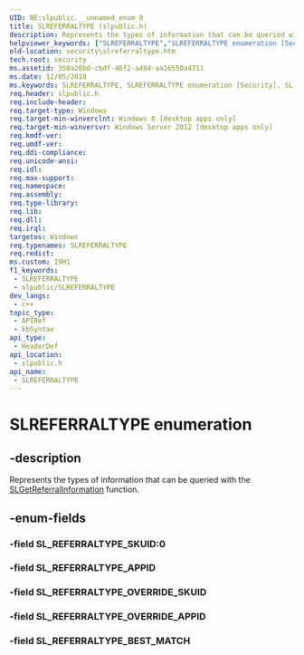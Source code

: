 ```yaml
---
UID: NE:slpublic.__unnamed_enum_0
title: SLREFERRALTYPE (slpublic.h)
description: Represents the types of information that can be queried with the SLGetReferralInformation function.
helpviewer_keywords: ["SLREFERRALTYPE","SLREFERRALTYPE enumeration [Security]","SL_REFERRALTYPE_APPID","SL_REFERRALTYPE_BEST_MATCH","SL_REFERRALTYPE_OVERRIDE_APPID","SL_REFERRALTYPE_OVERRIDE_SKUID","SL_REFERRALTYPE_SKUID","security.slreferraltype","slpublic/SLREFERRALTYPE","slpublic/SL_REFERRALTYPE_APPID","slpublic/SL_REFERRALTYPE_BEST_MATCH","slpublic/SL_REFERRALTYPE_OVERRIDE_APPID","slpublic/SL_REFERRALTYPE_OVERRIDE_SKUID","slpublic/SL_REFERRALTYPE_SKUID"]
old-location: security\slreferraltype.htm
tech.root: security
ms.assetid: 350a28bd-cbdf-46f2-a404-aa16550a4711
ms.date: 12/05/2018
ms.keywords: SLREFERRALTYPE, SLREFERRALTYPE enumeration [Security], SL_REFERRALTYPE_APPID, SL_REFERRALTYPE_BEST_MATCH, SL_REFERRALTYPE_OVERRIDE_APPID, SL_REFERRALTYPE_OVERRIDE_SKUID, SL_REFERRALTYPE_SKUID, security.slreferraltype, slpublic/SLREFERRALTYPE, slpublic/SL_REFERRALTYPE_APPID, slpublic/SL_REFERRALTYPE_BEST_MATCH, slpublic/SL_REFERRALTYPE_OVERRIDE_APPID, slpublic/SL_REFERRALTYPE_OVERRIDE_SKUID, slpublic/SL_REFERRALTYPE_SKUID
req.header: slpublic.h
req.include-header: 
req.target-type: Windows
req.target-min-winverclnt: Windows 8 [desktop apps only]
req.target-min-winversvr: Windows Server 2012 [desktop apps only]
req.kmdf-ver: 
req.umdf-ver: 
req.ddi-compliance: 
req.unicode-ansi: 
req.idl: 
req.max-support: 
req.namespace: 
req.assembly: 
req.type-library: 
req.lib: 
req.dll: 
req.irql: 
targetos: Windows
req.typenames: SLREFERRALTYPE
req.redist: 
ms.custom: 19H1
f1_keywords:
 - SLREFERRALTYPE
 - slpublic/SLREFERRALTYPE
dev_langs:
 - c++
topic_type:
 - APIRef
 - kbSyntax
api_type:
 - HeaderDef
api_location:
 - slpublic.h
api_name:
 - SLREFERRALTYPE
---
```


# SLREFERRALTYPE enumeration


## -description

Represents the types of information that can be queried with the <a href="/windows/desktop/api/slpublic/nf-slpublic-slgetreferralinformation">SLGetReferralInformation</a> function.

## -enum-fields

### -field SL_REFERRALTYPE_SKUID:0

### -field SL_REFERRALTYPE_APPID

### -field SL_REFERRALTYPE_OVERRIDE_SKUID

### -field SL_REFERRALTYPE_OVERRIDE_APPID

### -field SL_REFERRALTYPE_BEST_MATCH
